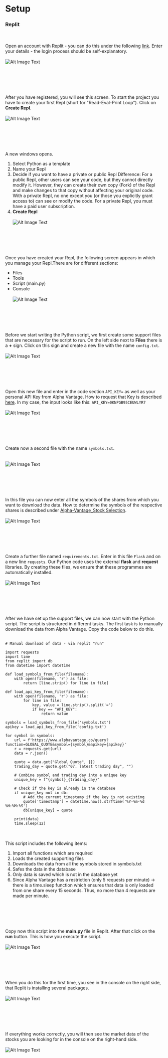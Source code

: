 # Setup


### Replit
<br><br>
Open an account with Replit - you can do this under the following [link](https://replit.com/login). Enter your details - the login process should be self-explanatory. 
<br><br>
![Alt Image Text](./Images/RP_Setup1.png "Setup1")

<br><br><br><br>

After you have registered, you will see this screen. To start the project you have to create your first Repl (short for "Read-Eval-Print Loop"). Click on **Create Repl**.
<br><br>
![Alt Image Text](./Images/RP_Setup2.png "Setup2")

<br><br><br><br>

A new windows opens. 
1. Select Python as a template
2. Name your Repl
3. Decide if you want to have a private or public Repl
   Difference:
   For a public Repl, other users can see your code, but they cannot directly modify it. However, they can create their own copy (Fork) of the Repl and make changes to that copy without affecting your original code.
   With a private Repl, no one except you (or those you explicitly grant access to) can see or modify the code. For a private Repl, you must have a paid user subscription.
4. **Create Repl**
<br><br>
![Alt Image Text](./Images/RP_Setup3.png "Setup3")

<br><br><br><br>

Once you have created your Repl, the following screen appears in which you manage your Repl.There are for different sections:
 * Files
 * Tools
 * Script (main.py)
 * Console
<br><br>
![Alt Image Text](./Images/RP_Setup4.png "Setup4")

<br><br><br><br>

Before we start writing the Python script, we first create some support files that are necessary for the script to run. On the left side next to **Files** there is a **+** sign. Click on this sign and create a new file with the name ```config.txt```. 
<br><br>
![Alt Image Text](./Images/RP_Setup5.png "Setup5")

<br><br><br><br>

Open this new file and enter in the code section ```API_KEY=``` as well as your personal API Key from Alpha Vantage. How to request that Key is described [here](../00-Alpha_Vantage/Alpha-Vantage_General-Information.md). In my case, the input looks like this: ```API_KEY=0KNPGB95CEUWLYR7``` 
<br><br>
![Alt Image Text](./Images/RP_Setup6.png "Setup6")

<br><br><br><br>

Create now a second file with the name ```symbols.txt```.  
<br><br>
![Alt Image Text](./Images/RP_Setup7.png "Setup7")

<br><br><br><br>

In this file you can now enter all the symbols of the shares from which you want to download the data. How to determine the symbols of the respective shares is described under [Alpha-Vantage_Stock Selection](../00-Alpha_Vantage/Alpha-Vantage_Stock-Selection.md).
<br><br>
![Alt Image Text](./Images/RP_Setup8.png "Setup8")

<br><br><br><br>

Create a further file named ```requirements.txt```. Enter in this file ```Flask``` and on a new line ```requests```. Our Python code uses the external **flask** and **request** libraries. By creating these files, we ensure that these programmes are automatically installed.
<br><br>
![Alt Image Text](./Images/RP_Setup9.png "Setup9")

<br><br><br><br>

After we have set up the support files, we can now start with the Python script. The script is structured in different tasks. The first task is to manually download the data from Alpha Vantage. Copy the code below to do this.
<br><br>
```
# Manual download of data - via replit "run"

import requests
import time
from replit import db
from datetime import datetime

def load_symbols_from_file(filename):
    with open(filename, 'r') as file:
        return [line.strip() for line in file]

def load_api_key_from_file(filename):
    with open(filename, 'r') as file:
        for line in file:
            key, value = line.strip().split('=')
            if key == "API_KEY":
                return value
              
symbols = load_symbols_from_file('symbols.txt')
apikey = load_api_key_from_file('config.txt')

for symbol in symbols:
    url = f'https://www.alphavantage.co/query?function=GLOBAL_QUOTE&symbol={symbol}&apikey={apikey}'
    r = requests.get(url)
    data = r.json()
    
    quote = data.get("Global Quote", {})
    trading_day = quote.get("07. latest trading day", "")
    
    # Combine symbol and trading day into a unique key
    unique_key = f"{symbol}_{trading_day}"
    
    # Check if the key is already in the database
    if unique_key not in db:
        # Add the current timestamp if the key is not existing
        quote['timestamp'] = datetime.now().strftime('%Y-%m-%d %H:%M:%S')
        db[unique_key] = quote

    print(data)
    time.sleep(12)
```
<br><br>
This script includes the following items:
1. Import all functions which are required
2. Loads the created supporting files
3. Downloads the data from all the symbols stored in symbols.txt
4. Safes the data in the database
5. Only data is saved which is not in the database yet
6. Since Alpha Vantage has a restriction (only 5 requests per minute) -> there is a time.sleep function which ensures that data is only loaded from one share every 15 seconds. Thus, no more than 4 requests are made per minute. 

<br><br><br><br>

Copy now this script into the **main.py** file in Replit. After that click on the **run** button. This is how you execute the script.
<br><br>
![Alt Image Text](./Images/RP_Setup101.png "Setup101")

<br><br><br><br>

When you do this for the first time, you see in the console on the right side, that Replit is installing several packages.
<br><br>
![Alt Image Text](./Images/RP_Setup10.png "Setup10")

<br><br><br><br>

If everything works correctly, you will then see the market data of the stocks you are looking for in the console on the right-hand side.
<br><br>
![Alt Image Text](./Images/RP_Setup11.png "Setup11")

<br><br><br><br>
